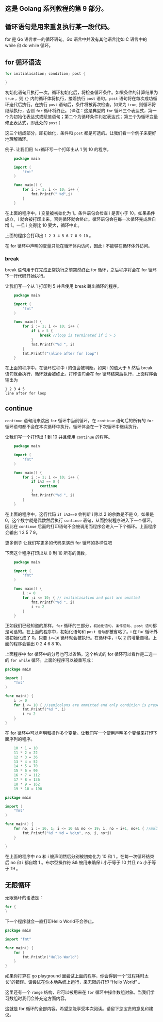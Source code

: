 ## 这是 Golang 系列教程的第 9 部分。

## 循环语句是用来重复执行某一段代码。

for 是 Go 语言唯一的循环语句。Go 语言中并没有其他语言比如 C 语言中的 while 和 do while 循环。

## for 循环语法

```go
for initialisation; condition; post {  

}
```

初始化语句只执行一次。循环初始化后，将检查循环条件。如果条件的计算结果为 `true` ，则 `{}` 内的循环体将执行，接着执行 `post` 语句。`post` 语句将在每次成功循环迭代后执行。在执行 `post` 语句后，条件将被再次检查。如果为 `true`, 则循环将继续执行，否则 `for` 循环将终止。（译注：这是典型的 `for` 循环三个表达式，第一个为初始化表达式或赋值语句；第二个为循环条件判定表达式；第三个为循环变量修正表达式，即此处的 `post` ）

这三个组成部分，即初始化，条件和 `post` 都是可选的。让我们看一个例子来更好地理解循环。

例子.
让我们用 `for`循环写一个打印出从 1 到 10 的程序。

```go
    package main

    import (  
        "fmt"
    )

    func main() {  
        for i := 1; i <= 10; i++ {
            fmt.Printf(" %d",i)
        }
    }
```
 

在上面的程序中，i 变量被初始化为 1。条件语句会检查 i 是否小于 10。如果条件成立，i 就会被打印出来，否则循环就会终止。循环语句会在每一次循环完成后自增 1。一旦 i 变得比 10 要大，循环中止。

上面的程序会打印出 `1 2 3 4 5 6 7 8 9 10` 。

在 for 循环中声明的变量只能在循环体内访问，因此 i 不能够在循环体外访问。

### break
break 语句用于在完成正常执行之前突然终止 for 循环，之后程序将会在 for 循环下一行代码开始执行。

让我们写一个从 1 打印到 5 并且使用 break 跳出循环的程序。

```go
    package main

    import (  
        "fmt"
    )

    func main() {  
        for i := 1; i <= 10; i++ {
            if i > 5 {
                break //loop is terminated if i > 5
            }
            fmt.Printf("%d ", i)
        }
        fmt.Printf("\nline after for loop")
    }
```
 

在上面的程序中，在循环过程中 i 的值会被判断。如果 i 的值大于 5 然后 break 语句就会执行，循环就会被终止。打印语句会在 for 循环结束后执行，上面程序会输出为

```
1 2 3 4 5  
line after for loop
```

## continue

`continue` 语句用来跳出 `for` 循环中当前循环。在 `continue` 语句后的所有的 `for` 循环语句都不会在本次循环中执行。循环体会在一下次循环中继续执行。

让我们写一个打印出 1 到 10 并且使用 `continue` 的程序。

```go
    package main

    import (  
        "fmt"
    )

    func main() {  
        for i := 1; i <= 10; i++ {
            if i%2 == 0 {
                continue
            }
            fmt.Printf("%d ", i)
        }
    }
```
 

在上面的程序中，这行代码 `if i%2==0` 会判断 i 除以 2 的余数是不是 0，如果是 0，这个数字就是偶数然后执行 `continue` 语句，从而控制程序进入下一个循环。因此在 `continue` 后面的打印语句不会被调用而程序会进入一下个循环。上面程序会输出 1 3 5 7 9。

更多例子
让我们写更多的代码来演示 for 循环的多样性吧

下面这个程序打印出从 0 到 10 所有的偶数。

```go
    package main

    import (  
        "fmt"
    )

    func main() {  
        i := 0
        for ;i <= 10; { // initialisation and post are omitted
            fmt.Printf("%d ", i)
            i += 2
        }
    }
```
 

正如我们已经知道的那样，`for` 循环的三部分，`初始化语句`、`条件语句`、`post 语句`都是可选的。在上面的程序中，初始化语句和 `post 语句`都被省略了。i 在 for 循环外被初始化成了 0。只要 `i<=10` 循环就会被执行。在循环中，i 以 2 的增量自增。上面的程序会输出 0 2 4 6 8 10。

上面程序中 for 循环中的分号也可以省略。这个格式的 for 循环可以看作是二选一的 `for while` 循环。上面的程序可以被重写成：

```go
package main

import (  
    "fmt"
)

func main() {  
    i := 0
    for i <= 10 { //semicolons are ommitted and only condition is present
        fmt.Printf("%d ", i)
        i += 2
    }
}
```
 

在 for 循环中可以声明和操作多个变量。让我们写一个使用声明多个变量来打印下面序列的程序。

```go
    10 * 1 = 10  
    11 * 2 = 22  
    12 * 3 = 36  
    13 * 4 = 52  
    14 * 5 = 70  
    15 * 6 = 90  
    16 * 7 = 112  
    17 * 8 = 136  
    18 * 9 = 162  
    19 * 10 = 190
```

```go
package main

import (  
    "fmt"
)

func main() {  
    for no, i := 10, 1; i <= 10 && no <= 19; i, no = i+1, no+1 { //multiple initialisation and increment
        fmt.Printf("%d * %d = %d\n", no, i, no*i)
    }

}
```

在上面的程序中 no 和 i 被声明然后分别被初始化为 10 和 1 。在每一次循环结束后 no 和 i 都自增 1 。布尔型操作符 && 被用来确保 i 小于等于 10 并且 no 小于等于 19 。

## 无限循环
无限循环的语法是：

```go
for {  
}
```
下一个程序就会一直打印Hello World不会停止。

```go
package main

import "fmt"

func main() {  
    for {
        fmt.Println("Hello World")
    }
}
```

如果你打算在 go playground 里尝试上面的程序，你会得到一个“过程耗时太长”的错误。请尝试在你本地系统上运行，来无限的打印 “Hello World” 。

这里还有一个 `range` 结构，它可以被用来在 `for` 循环中操作数组对象。当我们学习数组时我们会补充这方面内容。

这就是 for 循环的全部内容。希望您能享受本次阅读。请留下您宝贵的意见和建议。

 